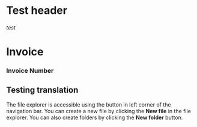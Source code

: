 # Test header

<h6>test</h6>

<zLabelInvoice><h1>Invoice</h1></zLabelInvoice>

<zLabelInvoiceNum><h3>Invoice Number</h3></zLabelInvoiceNum>

## Testing translation

The file explorer is accessible using the button in left corner of the navigation bar. You can create a new file by clicking the **New file** in the file explorer. You can also create folders by clicking the **New folder** button.
